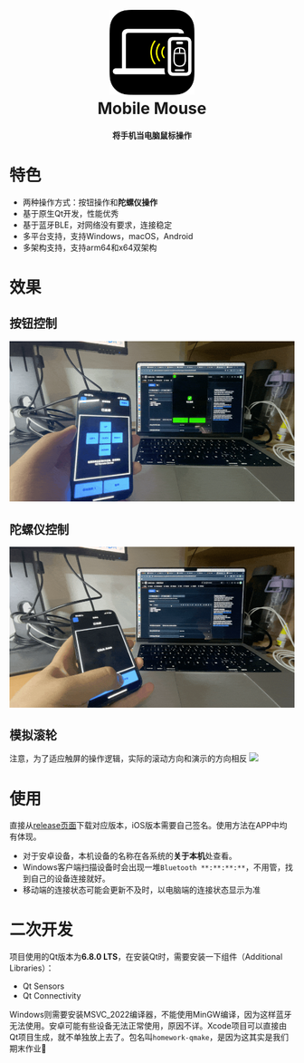 <h1 align="center">
  <br>
  <img src="https://raw.githubusercontent.com/stephen-zeng/Mobile-Mouse/master/android_icon.png" width="150"/>
  <br>
  Mobile Mouse
  <br>
</h1>
<h4 align="center">将手机当电脑鼠标操作</h4>

# 特色 #
+ 两种操作方式：按钮操作和**陀螺仪操作**
+ 基于原生Qt开发，性能优秀
+ 基于蓝牙BLE，对网络没有要求，连接稳定
+ 多平台支持，支持Windows，macOS，Android
+ 多架构支持，支持arm64和x64双架构

# 效果 #
## 按钮控制 ##
![](https://raw.githubusercontent.com/stephen-zeng/Mobile-Mouse/master/demo_button.gif)

## 陀螺仪控制 ##
![](https://raw.githubusercontent.com/stephen-zeng/Mobile-Mouse/master/demo_sensor.gif)

## 模拟滚轮 ##
注意，为了适应触屏的操作逻辑，实际的滚动方向和演示的方向相反
![](https://raw.githubusercontent.com/stephen-zeng/Mobile-Mouse/master/demo_scroll.gif)

# 使用 #
直接从[release页面](https://github.com/stephen-zeng/Mobile-Mouse/releases)下载对应版本，iOS版本需要自己签名。使用方法在APP中均有体现。
+ 对于安卓设备，本机设备的名称在各系统的**关于本机**处查看。
+ Windows客户端扫描设备时会出现一堆`Bluetooth **:**:**:**`，不用管，找到自己的设备连接就好。
+ 移动端的连接状态可能会更新不及时，以电脑端的连接状态显示为准

# 二次开发 #
项目使用的Qt版本为**6.8.0 LTS**，在安装Qt时，需要安装一下组件（Additional Libraries）：
+ Qt Sensors
+ Qt Connectivity

Windows则需要安装MSVC_2022编译器，不能使用MinGW编译，因为这样蓝牙无法使用。安卓可能有些设备无法正常使用，原因不详。Xcode项目可以直接由Qt项目生成，就不单独放上去了。包名叫`homework-qmake`，是因为这其实是我们期末作业🤣
